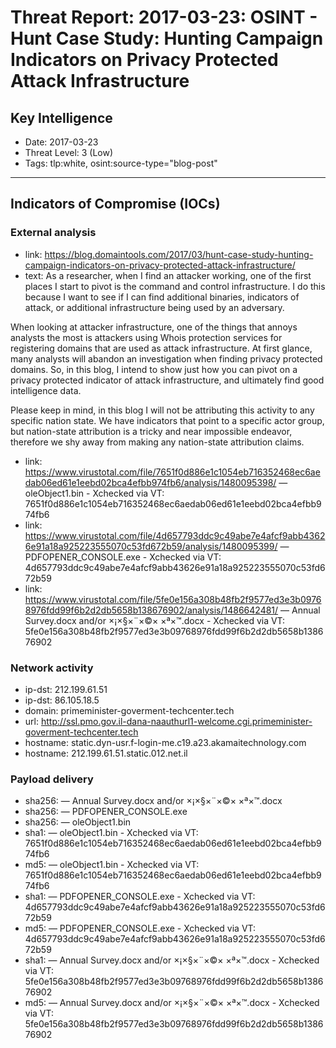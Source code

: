 # Threat Report: 2017-03-23: OSINT -  Hunt Case Study: Hunting Campaign Indicators on Privacy Protected Attack Infrastructure


## Key Intelligence
* Date: 2017-03-23
* Threat Level: 3 (Low)
* Tags: tlp:white, osint:source-type="blog-post"

---

## Indicators of Compromise (IOCs)
### External analysis
* link: https://blog.domaintools.com/2017/03/hunt-case-study-hunting-campaign-indicators-on-privacy-protected-attack-infrastructure/
* text: As a researcher, when I find an attacker working, one of the first places I start to pivot is the command and control infrastructure. I do this because I want to see if I can find additional binaries, indicators of attack, or additional infrastructure being used by an adversary.

When looking at attacker infrastructure, one of the things that annoys analysts the most is attackers using Whois protection services for registering domains that are used as attack infrastructure. At first glance, many analysts will abandon an investigation when finding privacy protected domains. So, in this blog, I intend to show just how you can pivot on a privacy protected indicator of attack infrastructure, and ultimately find good intelligence data.

Please keep in mind, in this blog I will not be attributing this activity to any specific nation state. We have indicators that point to a specific actor group, but nation-state attribution is a tricky and near impossible endeavor, therefore we shy away from making any nation-state attribution claims.
* link: https://www.virustotal.com/file/7651f0d886e1c1054eb716352468ec6aedab06ed61e1eebd02bca4efbb974fb6/analysis/1480095398/ — oleObject1.bin - Xchecked via VT: 7651f0d886e1c1054eb716352468ec6aedab06ed61e1eebd02bca4efbb974fb6
* link: https://www.virustotal.com/file/4d657793ddc9c49abe7e4afcf9abb43626e91a18a925223555070c53fd672b59/analysis/1480095399/ — PDFOPENER_CONSOLE.exe - Xchecked via VT: 4d657793ddc9c49abe7e4afcf9abb43626e91a18a925223555070c53fd672b59
* link: https://www.virustotal.com/file/5fe0e156a308b48fb2f9577ed3e3b09768976fdd99f6b2d2db5658b138676902/analysis/1486642481/ — Annual Survey.docx and/or ×¡×§×¨×©× ×ª×™.docx - Xchecked via VT: 5fe0e156a308b48fb2f9577ed3e3b09768976fdd99f6b2d2db5658b138676902

### Network activity
* ip-dst: 212.199.61.51
* ip-dst: 86.105.18.5
* domain: primeminister-goverment-techcenter.tech
* url: http://ssl.pmo.gov.il-dana-naauthurl1-welcome.cgi.primeminister-goverment-techcenter.tech
* hostname: static.dyn-usr.f-login-me.c19.a23.akamaitechnology.com
* hostname: 212.199.61.51.static.012.net.il

### Payload delivery
* sha256: <sha256> — Annual Survey.docx and/or ×¡×§×¨×©× ×ª×™.docx
* sha256: <sha256> — PDFOPENER_CONSOLE.exe
* sha256: <sha256> — oleObject1.bin
* sha1: <sha1> — oleObject1.bin - Xchecked via VT: 7651f0d886e1c1054eb716352468ec6aedab06ed61e1eebd02bca4efbb974fb6
* md5: <md5> — oleObject1.bin - Xchecked via VT: 7651f0d886e1c1054eb716352468ec6aedab06ed61e1eebd02bca4efbb974fb6
* sha1: <sha1> — PDFOPENER_CONSOLE.exe - Xchecked via VT: 4d657793ddc9c49abe7e4afcf9abb43626e91a18a925223555070c53fd672b59
* md5: <md5> — PDFOPENER_CONSOLE.exe - Xchecked via VT: 4d657793ddc9c49abe7e4afcf9abb43626e91a18a925223555070c53fd672b59
* sha1: <sha1> — Annual Survey.docx and/or ×¡×§×¨×©× ×ª×™.docx - Xchecked via VT: 5fe0e156a308b48fb2f9577ed3e3b09768976fdd99f6b2d2db5658b138676902
* md5: <md5> — Annual Survey.docx and/or ×¡×§×¨×©× ×ª×™.docx - Xchecked via VT: 5fe0e156a308b48fb2f9577ed3e3b09768976fdd99f6b2d2db5658b138676902
